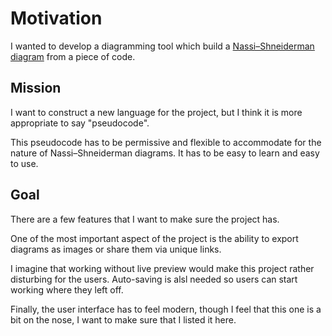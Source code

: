 # Motivation

I wanted to develop a diagramming tool which build a [Nassi–Shneiderman diagram](https://en.wikipedia.org/wiki/Nassi%E2%80%93Shneiderman_diagram) from a piece of code.

## Mission

I want to construct a new language for the project, but I think it is more appropriate to say "pseudocode".

This pseudocode has to be permissive and flexible to accommodate for the nature of Nassi–Shneiderman diagrams.
It has to be easy to learn and easy to use.

## Goal

There are a few features that I want to make sure the project has.

One of the most important aspect of the project is the ability to export diagrams as images or share them via unique links.

I imagine that working without live preview would make this project rather disturbing for the users.
Auto-saving is alsl needed so users can start working where they left off.

Finally, the user interface has to feel modern, though I feel that this one is a bit on the nose, I want to make sure that I listed it here.
